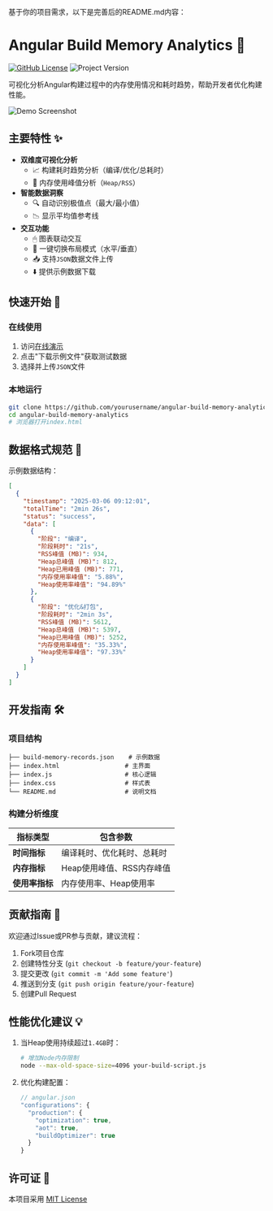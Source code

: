 基于你的项目需求，以下是完善后的README.md内容：

# Angular Build Memory Analytics 🚀

[![GitHub License](https://img.shields.io/badge/license-MIT-blue.svg)](https://opensource.org/licenses/MIT)
![Project Version](https://img.shields.io/badge/version-1.0.0-green.svg)

可视化分析Angular构建过程中的内存使用情况和耗时趋势，帮助开发者优化构建性能。

![Demo Screenshot](https://github.com/baobaodz/picx-images-hosting/raw/master/memory-analytics/1741522423150.58hiolapmj.webp) 

## 主要特性 ✨

- **双维度可视化分析**
  - 📈 构建耗时趋势分析（编译/优化/总耗时）
  - 💾 内存使用峰值分析（`Heap/RSS`）
- **智能数据洞察**
  - 🔍 自动识别极值点（最大/最小值）
  - 📉 显示平均值参考线
- **交互功能**
  - 🖱 图表联动交互
  - 🔄 一键切换布局模式（水平/垂直）
  - 📥 支持`JSON`数据文件上传
  - ⬇️ 提供示例数据下载

## 快速开始 🚀

### 在线使用
1. 访问[在线演示](https://angular-build-memory-analytics.glitch.me)
2. 点击"下载示例文件"获取测试数据
3. 选择并上传`JSON`文件

### 本地运行
```bash
git clone https://github.com/yourusername/angular-build-memory-analytics.git
cd angular-build-memory-analytics
# 浏览器打开index.html
```

## 数据格式规范 📄
示例数据结构：
```json
[
  {
    "timestamp": "2025-03-06 09:12:01",
    "totalTime": "2min 26s",
    "status": "success",
    "data": [
      {
        "阶段": "编译",
        "阶段耗时": "21s",
        "RSS峰值 (MB)": 934,
        "Heap总峰值 (MB)": 812,
        "Heap已用峰值 (MB)": 771,
        "内存使用率峰值": "5.88%",
        "Heap使用率峰值": "94.89%"
      },
      {
        "阶段": "优化&打包",
        "阶段耗时": "2min 3s",
        "RSS峰值 (MB)": 5612,
        "Heap总峰值 (MB)": 5397,
        "Heap已用峰值 (MB)": 5252,
        "内存使用率峰值": "35.33%",
        "Heap使用率峰值": "97.33%"
      }
    ]
  }
]
```

## 开发指南 🛠️

### 项目结构
```
├── build-memory-records.json    # 示例数据
├── index.html                  # 主界面
├── index.js                    # 核心逻辑
├── index.css                   # 样式表
└── README.md                   # 说明文档
```

### 构建分析维度
| 指标类型       | 包含参数                      |
|----------------|-----------------------------|
| **时间指标**   | 编译耗时、优化耗时、总耗时    |
| **内存指标**   | Heap使用峰值、RSS内存峰值     |
| **使用率指标** | 内存使用率、Heap使用率        |

## 贡献指南 🤝
欢迎通过Issue或PR参与贡献，建议流程：
1. Fork项目仓库
2. 创建特性分支 (`git checkout -b feature/your-feature`)
3. 提交更改 (`git commit -m 'Add some feature'`)
4. 推送到分支 (`git push origin feature/your-feature`)
5. 创建Pull Request

## 性能优化建议 💡
1. 当Heap使用持续超过`1.4GB`时：
   ```bash
   # 增加Node内存限制
   node --max-old-space-size=4096 your-build-script.js
   ```
2. 优化构建配置：
   ```typescript
   // angular.json
   "configurations": {
     "production": {
       "optimization": true,
       "aot": true,
       "buildOptimizer": true
     }
   }
   ```

## 许可证 📜
本项目采用 [MIT License](LICENSE)
